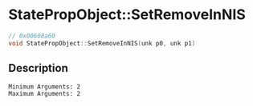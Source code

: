 # StatePropObject::SetRemoveInNIS
```c
// 0x00608a60
void StatePropObject::SetRemoveInNIS(unk p0, unk p1)
```
## Description
```
Minimum Arguments: 2
Maximum Arguments: 2
```
